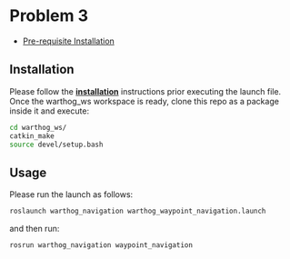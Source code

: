 # Problem 3
 
* [Pre-requisite Installation](#installation)


## <a name="installation"/>Installation

Please follow the [**installation**](https://www.clearpathrobotics.com/assets/guides/kinetic/warthog/WarthogInstallation.html) instructions prior executing the launch file. Once the warthog_ws workspace is ready, clone this repo as a package inside it and execute:

```bash
cd warthog_ws/
catkin_make
source devel/setup.bash 
```

## Usage

Please run the launch as follows:

```bash
roslaunch warthog_navigation warthog_waypoint_navigation.launch 

```

and then run:

```bash
rosrun warthog_navigation waypoint_navigation 

```
